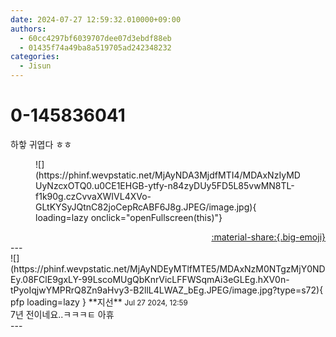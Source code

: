 ```yaml
---
date: 2024-07-27 12:59:32.010000+09:00
authors:
  - 60cc4297bf6039707dee07d3ebdf88eb
  - 01435f74a49ba8a519705ad242348232
categories:
  - Jisun
---
```


# 0-145836041

<div class="post-container" markdown="1">
<div class="content-container md-sidebar__scrollwrap" markdown="1">

하핳 귀엽다 ㅎㅎ
<figure markdown="1">
![](https://phinf.wevpstatic.net/MjAyNDA3MjdfMTI4/MDAxNzIyMDUyNzcxOTQ0.u0CE1EHGB-ytfy-n84zyDUy5FD5L85vwMN8TL-f1k90g.czCvvaXWIVL4XVo-GLtKYSyJQtnC82joCepRcABF6J8g.JPEG/image.jpg){ loading=lazy onclick="openFullscreen(this)"}
</figure>


</div>
</div>

<div style="text-align: right;" markdown="1">
<a href="https://weverse.io/fromis9/fanpost/0-145836041" style="text-align: right;">:material-share:{.big-emoji}</a>
</div>
---

<div class="comments-container md-sidebar__scrollwrap" markdown="1">
<div class="comment" markdown="1">
<div class='id-container' markdown="1">
![](https://phinf.wevpstatic.net/MjAyNDEyMTlfMTE5/MDAxNzM0NTgzMjY0NDEy.08FClE9gxLY-99LscoMUgQbKnrVicLFFWSqmAi3eGLEg.hXV0n-tPyoIqjwYMPRrQ8Zn9aHvy3-B2llL4LWAZ_bEg.JPEG/image.jpg?type=s72){ pfp loading=lazy }
**<span class="artist">지선</span>** <small>Jul 27 2024, 12:59</small><br>
</div>
<div class='comment-body' markdown="1">
7년 전이네요..ㅋㅋㅋㅌ 아휴
</div>
</div>
</div>
---
